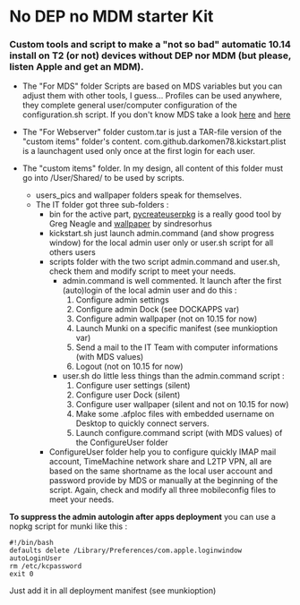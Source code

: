 No DEP no MDM starter Kit
==========
### Custom tools and script to make a "not so bad" automatic 10.14 install on T2 (or not) devices without DEP nor MDM (but please, listen Apple and get an MDM).

* The "For MDS" folder
Scripts are based on MDS variables but you can adjust them with other tools, I guess...
Profiles can be used anywhere, they complete general user/computer configuration of the configuration.sh script.
If you don't know MDS take a look [here](https://twocanoes.com/products/mac/mac-deploy-stick/) and [here]( https://bitbucket.org/twocanoes/macdeploystick/downloads/)

* The "For Webserver" folder
custom.tar is just a TAR-file version of the "custom items" folder's content.
com.github.darkomen78.kickstart.plist is a launchagent used only once at the first login for each user.

* The "custom items" folder. In my design, all content of this folder must go into /User/Shared/ to be used by scripts.
  * users_pics and wallpaper folders speak for themselves.
  * The IT folder got three sub-folders :
    * bin for the active part, [pycreateuserpkg](https://github.com/gregneagle/pycreateuserpkg) is a really good tool by Greg Neagle and [wallpaper](https://github.com/sindresorhus/macos-wallpaper/releases) by sindresorhus
    * kickstart.sh just launch admin.command (and show progress window) for the local admin user only or user.sh script for all others users
    * scripts folder with the two script admin.command and user.sh, check them and modify script to meet your needs.   
      * admin.command is well commented. It launch after the first (auto)login of the local admin user and do this :
        1. Configure admin settings
        2. Configure admin Dock (see DOCKAPPS var)
        3. Configure admin wallpaper (not on 10.15 for now)
        4. Launch Munki on a specific manifest (see munkioption var)
        5. Send a mail to the IT Team with computer informations (with MDS values)
        6. Logout (not on 10.15 for now)
      * user.sh do little less things than the admin.command script :
        1. Configure user settings (silent)
        2. Configure user Dock (silent)
        3. Configure user wallpaper (silent and not on 10.15 for now)
        4. Make some .afploc files with embedded username on Desktop to quickly connect servers.
        5. Launch configure.command script (with MDS values) of the ConfigureUser folder
    * ConfigureUser folder help you to configure quickly IMAP mail account, TimeMachine network share and L2TP VPN, all are based on the same shortname as the local user account and password provide by MDS or manually at the beginning of the script. Again, check and modify all three mobileconfig files to meet your needs.   

**To suppress the admin autologin after apps deployment** you can use a nopkg script for munki like this :

    #!/bin/bash
    defaults delete /Library/Preferences/com.apple.loginwindow autoLoginUser
    rm /etc/kcpassword
    exit 0

Just add it in all deployment manifest (see munkioption)
